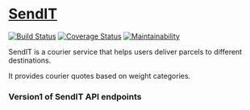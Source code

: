# [SendIT](https://primuse.github.io/SendIT/index.html)
[![Build Status](https://travis-ci.com/primuse/SendIT.svg?branch=APIv1)](https://travis-ci.com/primuse/SendIT)
[![Coverage Status](https://coveralls.io/repos/github/primuse/SendIT/badge.svg?branch=APIv1)](https://coveralls.io/github/primuse/SendIT?branch=APIv1)
[![Maintainability](https://api.codeclimate.com/v1/badges/a99a88d28ad37a79dbf6/maintainability)](https://codeclimate.com/github/codeclimate/codeclimate/maintainability)

SendIT is a courier service that helps users deliver parcels to different destinations. 

It provides courier quotes based on weight categories.

### Version1 of SendIT API endpoints
